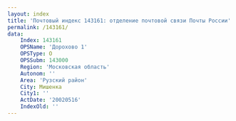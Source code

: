 ```yaml
---
layout: index
title: 'Почтовый индекс 143161: отделение почтовой связи Почты России'
permalink: /143161/
data:
    Index: 143161
    OPSName: 'Дорохово 1'
    OPSType: О
    OPSSubm: 143000
    Region: 'Московская область'
    Autonom: ''
    Area: 'Рузский район'
    City: Мишенка
    City1: ''
    ActDate: '20020516'
    IndexOld: ''
---
```

